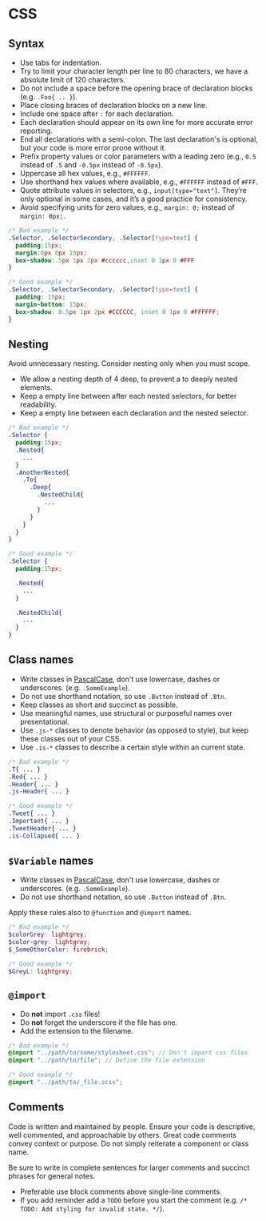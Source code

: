 

# CSS

## Syntax

* Use tabs for indentation.
* Try to limit your character length per line to 80 characters, we have a absolute limit of 120 characters.
* Do not include a space before the opening brace of declaration blocks (e.g. `.Foo{ .. }`).
* Place closing braces of declaration blocks on a new line.
* Include one space after `:` for each declaration.
* Each declaration should appear on its own line for more accurate error reporting.
* End all declarations with a semi-colon. The last declaration's is optional, but your code is more error prone without it.
* Prefix property values or color parameters with a leading zero (e.g., `0.5` instead of `.5` and `-0.5px` instead of `-0.5px`).
* Uppercase all hex values, e.g., `#FFFFFF`.
* Use shorthand hex values where available, e.g., `#FFFFFF` instead of `#FFF`.
* Quote attribute values in selectors, e.g., `input[type="text"]`. They’re only optional in some cases, and it’s a good practice for consistency.
* Avoid specifying units for zero values, e.g., `margin: 0;` instead of `margin: 0px;`.

```scss
/* Bad example */
.Selector, .SelectorSecondary, .Selector[type=text] {
  padding:15px;
  margin:0px 0px 15px;
  box-shadow:.5px 1px 2px #cccccc,inset 0 1px 0 #FFF
}

/* Good example */
.Selector, .SelectorSecondary, .Selector[type=text] {
  padding: 15px;
  margin-bottom: 15px;
  box-shadow: 0.5px 1px 2px #CCCCCC, inset 0 1px 0 #FFFFFF;
}
```

## Nesting

Avoid unnecessary nesting. Consider nesting only when you must scope.

* We allow a nesting depth of 4 deep, to prevent a to deeply nested elements.
* Keep a empty line between after each nested selectors, for better readability.
* Keep a empty line between each declaration and the nested selector.

```scss
/* Bad example */
.Selector {
  padding:15px;
  .Nested{
    ...
  }
  .AnotherNested{
    .To{
      .Deep{
        .NestedChild{
          ...
        }
      }
    }
  }
}

/* Good example */
.Selector {
  padding:15px;

  .Nested{
    ...
  }

  .NestedChild{
    ...
  }
}
```

## Class names

* Write classes in [PascalCase](https://en.wikipedia.org/wiki/Pascal_case), don't use lowercase, dashes or underscores. (e.g. `.SomeExample`).
* Do not use shorthand notation, so use `.Button` instead of `.Btn`.
* Keep classes as short and succinct as possible.
* Use meaningful names, use structural or purposeful names over presentational.
* Use `.js-*` classes to denote behavior (as opposed to style), but keep these classes out of your CSS.
* Use `.is-*` classes to describe a certain style within an current state.

```scss
/* Bad example */
.T{ ... }
.Red{ ... }
.Header{ ... }
.js-Header{ ... }

/* Good example */
.Tweet{ ... }
.Important{ ... }
.TweetHeader{ ... }
.is-Collapsed{ ... }
```

## `$Variable` names

* Write classes in [PascalCase](https://en.wikipedia.org/wiki/Pascal_case), don't use lowercase, dashes or underscores. (e.g. `.SomeExample`).
* Do not use shorthand notation, so use `.Button` instead of `.Btn`.

Apply these rules also to `@function` and `@import` names.

```scss
/* Bad example */
$colorGrey: lightgrey;
$color-grey: lightgrey;
$_SomeOtherColor: firebrick;

/* Good example */
$GreyL: lightgrey;
```

## `@import`

* Do **not** import `.css` files!
* Do **not** forget the underscore if the file has one.
* Add the extension to the filename.

```scss
/* Bad example */
@import "../path/to/some/stylesheet.css"; // Don't import css files
@import "../path/to/file"; // Define the file extension

/* Good example */
@import "../path/to/_file.scss";
```

## Comments

Code is written and maintained by people. Ensure your code is descriptive, well commented, and approachable by others. Great code comments convey context or purpose. Do not simply reiterate a component or class name.

Be sure to write in complete sentences for larger comments and succinct phrases for general notes.

* Preferable use block comments above single-line comments.
* If you add reminder add a `TODO` before you start the comment (e.g. `/* TODO: Add styling for invalid state. */`).


